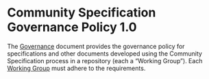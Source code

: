 # Community Specification Governance Policy 1.0

The [Governance](docs/governance.md) document provides the governance policy for specifications and other documents developed using the Community Specification process in a repository (each a “Working Group”). Each [Working Group](docs/working-groups.md) must adhere to the requirements.

